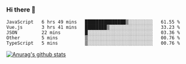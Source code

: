 ### Hi there 👋



<!--
**webB1an/webB1an** is a ✨ _special_ ✨ repository because its `README.md` (this file) appears on your GitHub profile.

Here are some ideas to get you started:

- 🔭 I’m currently working on ...
- 🌱 I’m currently learning ...
- 👯 I’m looking to collaborate on ...
- 🤔 I’m looking for help with ...
- 💬 Ask me about ...
- 📫 How to reach me: ...
- 😄 Pronouns: ...
- ⚡ Fun fact: ...
-->

<!--START_SECTION:waka-->
```text
JavaScript   6 hrs 49 mins   ███████████████▒░░░░░░░░░   61.55 % 
Vue.js       3 hrs 41 mins   ████████▒░░░░░░░░░░░░░░░░   33.23 % 
JSON         22 mins         █░░░░░░░░░░░░░░░░░░░░░░░░   03.36 % 
Other        5 mins          ▒░░░░░░░░░░░░░░░░░░░░░░░░   00.76 % 
TypeScript   5 mins          ▒░░░░░░░░░░░░░░░░░░░░░░░░   00.76 % 
```
<!--END_SECTION:waka-->


[![Anurag's github stats](https://github-readme-stats.vercel.app/api?username=webB1an&show_icons=true&theme=radical)](https://github.com/anuraghazra/github-readme-stats)

